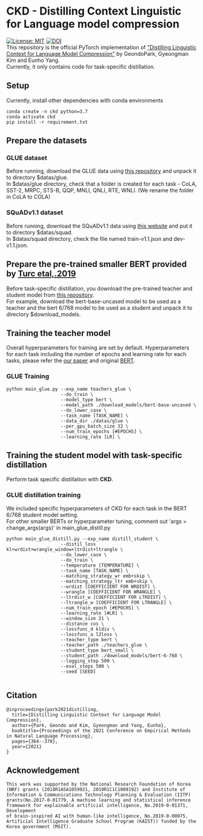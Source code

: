 # CKD - Distilling Context Linguistic for Language model compression
[![License: MIT](https://img.shields.io/badge/License-MIT-yellow.svg)](https://opensource.org/licenses/MIT) [![DOI](https://zenodo.org/badge/434422268.svg)](https://zenodo.org/badge/latestdoi/434422268)  
This repository is the official PyTorch implementation of ["Distilling Linguistic Context for Language Model Compression"](https://arxiv.org/pdf/2109.08359.pdf) by GeondoPark, Gyeongman Kim and Eunho Yang.  
Currently, it only contains code for task-specific distillation.

## Setup
Currently, install other dependencies with conda environments
```
conda create -n ckd python=3.7
conda activate ckd
pip install -r requirement.txt
```
## Prepare the datasets
### GLUE dataset
Before running, download the GLUE data using [this repository](https://github.com/nyu-mll/GLUE-baselines) and unpack it to directory $datas/glue.  
In $datas/glue directory, check that a folder is created for each task - CoLA, SST-2, MRPC, STS-B, QQP, MNLI, QNLI, RTE, WNLI. (We rename the folder in CoLA to COLA)
### SQuADv1.1 dataset 
Before running, download the SQuADv1.1 data using [this website](https://worksheets.codalab.org/worksheets/0xd53d03a48ef64b329c16b9baf0f99b0c/) and put it to directory $datas/squad.  
In $datas/squad directory, check the file named train-v1.1.json and dev-v1.1.json. 

## Prepare the pre-trained smaller BERT provided by [Turc etal,.2019](https://arxiv.org/abs/1908.08962)
Before task-specific distillation, you download the pre-trained teacher and student model from [this repository](https://github.com/google-research/bert).  
For example, download the bert-base-uncased model to be used as a teacher and the bert 6/768 model to be used as a student and unpack it to directory $download_models.

## Training the teacher model
Overall hyperparameters for training are set by default.  Hyperparameters for each task including the number of epochs and learning rate for each tasks, please refer the [our paper](https://arxiv.org/abs/2109.08359) and original [BERT](https://arxiv.org/abs/1810.04805).
### GLUE Training

```
python main_glue.py --exp_name teachers_glue \    
                    --do_train \  
                    --model_type bert \  
                    --model_path ./download_models/bert-base-uncased \  
                    --do_lower_case \  
                    --task_name [TASK_NAME] \  
                    --data_dir ./datas/glue \  
                    --per_gpu_batch_size 32 \  
                    --num_train_epochs [#EPOCHS] \  
                    --learning_rate [LR] \  
```

## Training the student model with task-specific distillation
Perform task specific distillation with **CKD**. 
### GLUE distillation training
We included specific hyperparameters of CKD for each task in the BERT 6/768 student model setting.  
For other smaller BERTs or hyperparameter tuning, comment out 'args = change_args(args)' in main_glue_distill.py  

```
python main_glue_distill.py --exp_name distill_student \  
                    --distil_loss kl+wrdist+wrangle_window+ltrdist+ltrangle \  
                    --do_lower_case \   
                    --do_train \  
                    --temperature [TEMPERATURE] \  
                    --task_name [TASK_NAME] \  
                    --matching_strategy_wr emb+skip \  
                    --matching_strategy_ltr emb+skip \  
                    --wrdist [COEFFICIENT FOR WRDIST] \  
                    --wrangle [COEFFICIENT FOR WRANGLE] \  
                    --ltrdist_w [COEFFICIENT FOR LTRDIST] \  
                    --ltrangle_w [COEFFICIENT FOR LTRANGLE] \  
                    --num_train_epoch [#EPOCHS] \  
                    --learning_rate [#LR] \
                    --window_size 21 \  
                    --distance cos \  
                    --lossfunc_d kldiv \  
                    --lossfunc_a l2loss \  
                    --teacher_type bert \  
                    --teacher_path ./teachers_glue \  
                    --student_type bert_small \  
                    --student_path ./download_models/bert-6-768 \  
                    --logging_step 500 \  
                    --eval_steps 500 \  
                    --seed [SEED]
 
```
## Citation
```
@inproceedings{park2021distilling,
  title={Distilling Linguistic Context for Language Model Compression},
  author={Park, Geondo and Kim, Gyeongman and Yang, Eunho},
  booktitle={Proceedings of the 2021 Conference on Empirical Methods in Natural Language Processing},
  pages={364--378},
  year={2021}
}
```
## Acknowledgement
```
This work was supported by the National Research Foundation of Korea (NRF) grants (2018R1A5A1059921, 2019R1C1C1009192) and Institute of Information & Communications Technology Planning & Evaluation (IITP) grants(No.2017-0-01779, A machine learning and statistical inference framework for explainable artificial intelligence, No.2019-0-01371, Development
of brain-inspired AI with human-like intelligence, No.2019-0-00075, Artificial Intelligence Graduate School Program (KAIST)) funded by the Korea government (MSIT).
```
